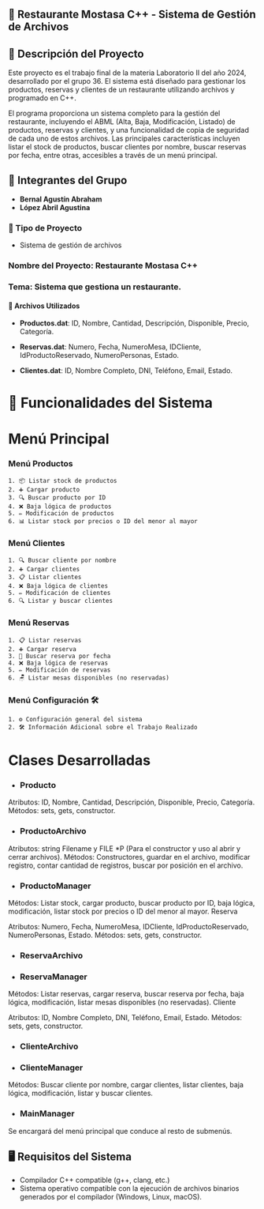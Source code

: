 ## 🍔 Restaurante Mostasa C++ - Sistema de Gestión de Archivos

## 📌 Descripción del Proyecto
Este proyecto es el trabajo final de la materia Laboratorio II del año 2024, desarrollado por el grupo 36. El sistema está diseñado para gestionar los productos, reservas y clientes de un restaurante utilizando archivos y programado en C++.

El programa proporciona un sistema completo para la gestión del restaurante, incluyendo el ABML (Alta, Baja, Modificación, Listado) de productos, reservas y clientes, y una funcionalidad de copia de seguridad de cada uno de estos archivos. Las principales características incluyen listar el stock de productos, buscar clientes por nombre, buscar reservas por fecha, entre otras, accesibles a través de un menú principal.

## 👥 Integrantes del Grupo
* **Bernal Agustín Abraham**
* **López Abril Agustina**

### 📂 Tipo de Proyecto
* Sistema de gestión de archivos

### Nombre del Proyecto: Restaurante Mostasa C++

### Tema: Sistema que gestiona un restaurante.

#### 📄 Archivos Utilizados
- **Productos.dat**: ID, Nombre, Cantidad, Descripción, Disponible, Precio, Categoría.

- **Reservas.dat**: Numero, Fecha, NumeroMesa, IDCliente, IdProductoReservado, NumeroPersonas, Estado.

- **Clientes.dat**: ID, Nombre Completo, DNI, Teléfono, Email, Estado.


# 🚀 **Funcionalidades del Sistema**
# Menú Principal
### Menú Productos
    1. 📦 Listar stock de productos
    2. ➕ Cargar producto
    3. 🔍 Buscar producto por ID
    4. ❌ Baja lógica de productos
    5. ✏️ Modificación de productos
    6. 📊 Listar stock por precios o ID del menor al mayor
### Menú Clientes
    1. 🔍 Buscar cliente por nombre
    2. ➕ Cargar clientes
    3. 📋 Listar clientes
    4. ❌ Baja lógica de clientes
    5. ✏️ Modificación de clientes
    6. 🔍 Listar y buscar clientes
### Menú Reservas
    1. 📋 Listar reservas
    2. ➕ Cargar reserva
    3. 📅 Buscar reserva por fecha
    4. ❌ Baja lógica de reservas
    5. ✏️ Modificación de reservas
    6. 🪑 Listar mesas disponibles (no reservadas)
### Menú Configuración 🛠️
    1. ⚙️ Configuración general del sistema
    2. 🛠 Información Adicional sobre el Trabajo Realizado

# Clases Desarrolladas
+ ### Producto

Atributos: ID, Nombre, Cantidad, Descripción, Disponible, Precio, Categoría.
Métodos: sets, gets, constructor.

+ ### ProductoArchivo

Atributos: string Filename y FILE *P (Para el constructor y uso al abrir y cerrar archivos).
Métodos: Constructores, guardar en el archivo, modificar registro, contar cantidad de registros, buscar por posición en el archivo.
+ ### ProductoManager

Métodos: Listar stock, cargar producto, buscar producto por ID, baja lógica, modificación, listar stock por precios o ID del menor al mayor.
Reserva

Atributos: Numero, Fecha, NumeroMesa, IDCliente, IdProductoReservado, NumeroPersonas, Estado.
Métodos: sets, gets, constructor.
+ ### ReservaArchivo

+ ### ReservaManager

Métodos: Listar reservas, cargar reserva, buscar reserva por fecha, baja lógica, modificación, listar mesas disponibles (no reservadas).
Cliente

Atributos: ID, Nombre Completo, DNI, Teléfono, Email, Estado.
Métodos: sets, gets, constructor.
+ ### ClienteArchivo


+ ### ClienteManager

Métodos: Buscar cliente por nombre, cargar clientes, listar clientes, baja lógica, modificación, listar y buscar clientes.

+ ### MainManager

Se encargará del menú principal que conduce al resto de submenús.

## 🖥 Requisitos del Sistema
+ Compilador C++ compatible (g++, clang, etc.)
+ Sistema operativo compatible con la ejecución de archivos binarios generados por el compilador (Windows, Linux, macOS).
